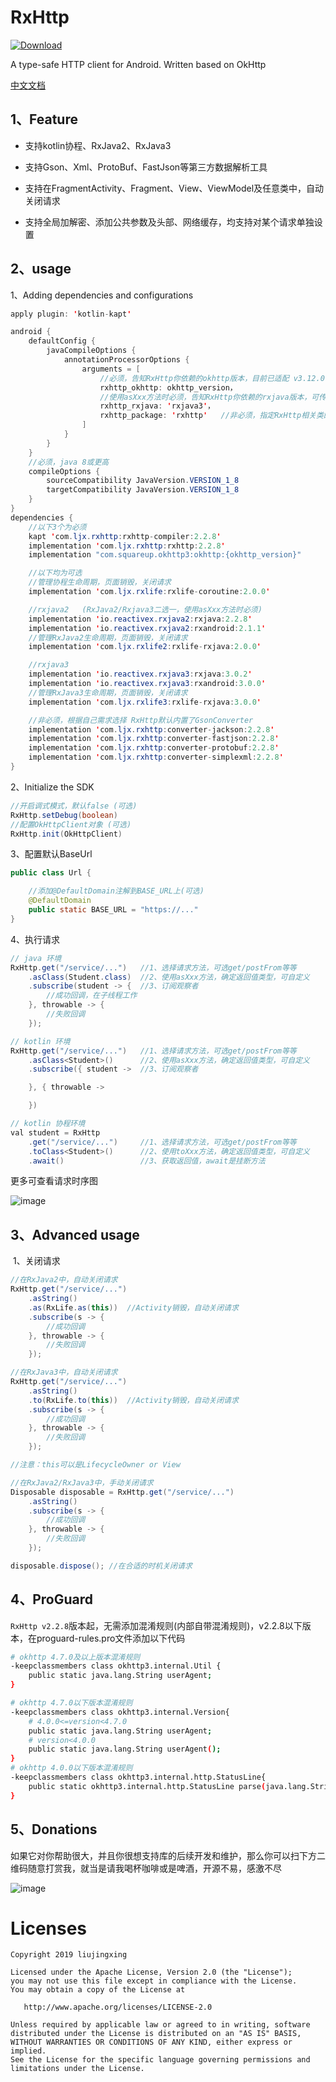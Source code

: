 # RxHttp
[ ![Download](https://api.bintray.com/packages/32774707/maven/rxhttp2/images/download.svg) ](https://bintray.com/32774707/maven/rxhttp2/_latestVersion)

A type-safe HTTP client for Android. Written based on OkHttp

[中文文档](https://juejin.im/post/5cfcbbcbe51d455a694f94df)

## 1、Feature

- 支持kotlin协程、RxJava2、RxJava3

- 支持Gson、Xml、ProtoBuf、FastJson等第三方数据解析工具

- 支持在FragmentActivity、Fragment、View、ViewModel及任意类中，自动关闭请求

- 支持全局加解密、添加公共参数及头部、网络缓存，均支持对某个请求单独设置

## 2、usage

1、Adding dependencies and configurations

```java
apply plugin: 'kotlin-kapt'

android {
    defaultConfig {
        javaCompileOptions {
            annotationProcessorOptions {
                arguments = [
                    //必须，告知RxHttp你依赖的okhttp版本，目前已适配 v3.12.0 - v4.7.2版本  (v4.3.0除外)
                    rxhttp_okhttp: okhttp_version，
                    //使用asXxx方法时必须，告知RxHttp你依赖的rxjava版本，可传入rxjava2、rxjava3
                    rxhttp_rxjava: 'rxjava3'，
                    rxhttp_package: 'rxhttp'   //非必须，指定RxHttp相关类的生成路径，即包名
                ]
            }
        }
    }
    //必须，java 8或更高
    compileOptions {
        sourceCompatibility JavaVersion.VERSION_1_8
        targetCompatibility JavaVersion.VERSION_1_8
    }
}
dependencies {
    //以下3个为必须
    kapt 'com.ljx.rxhttp:rxhttp-compiler:2.2.8'
    implementation 'com.ljx.rxhttp:rxhttp:2.2.8'
    implementation "com.squareup.okhttp3:okhttp:{okhttp_version}"

    //以下均为可选
    //管理协程生命周期，页面销毁，关闭请求
    implementation 'com.ljx.rxlife:rxlife-coroutine:2.0.0'

    //rxjava2   (RxJava2/Rxjava3二选一，使用asXxx方法时必须)
    implementation 'io.reactivex.rxjava2:rxjava:2.2.8'
    implementation 'io.reactivex.rxjava2:rxandroid:2.1.1'
    //管理RxJava2生命周期，页面销毁，关闭请求
    implementation 'com.ljx.rxlife2:rxlife-rxjava:2.0.0'

    //rxjava3
    implementation 'io.reactivex.rxjava3:rxjava:3.0.2'
    implementation 'io.reactivex.rxjava3:rxandroid:3.0.0'
    //管理RxJava3生命周期，页面销毁，关闭请求
    implementation 'com.ljx.rxlife3:rxlife-rxjava:3.0.0'

    //非必须，根据自己需求选择 RxHttp默认内置了GsonConverter
    implementation 'com.ljx.rxhttp:converter-jackson:2.2.8'
    implementation 'com.ljx.rxhttp:converter-fastjson:2.2.8'
    implementation 'com.ljx.rxhttp:converter-protobuf:2.2.8'
    implementation 'com.ljx.rxhttp:converter-simplexml:2.2.8'
}
```

2、Initialize the SDK

```java
//开启调式模式，默认false (可选)
RxHttp.setDebug(boolean)
//配置OkHttpClient对象 (可选)
RxHttp.init(OkHttpClient)
```

3、配置默认BaseUrl

```java
public class Url {

    //添加@DefaultDomain注解到BASE_URL上(可选)
    @DefaultDomain
    public static BASE_URL = "https://..."
}
```

4、执行请求

```java
// java 环境
RxHttp.get("/service/...")   //1、选择请求方法，可选get/postFrom等等
    .asClass(Student.class)  //2、使用asXxx方法，确定返回值类型，可自定义
    .subscribe(student -> {  //3、订阅观察者
        //成功回调，在子线程工作
    }, throwable -> {
        //失败回调
    });

// kotlin 环境
RxHttp.get("/service/...")   //1、选择请求方法，可选get/postFrom等等
    .asClass<Student>()      //2、使用asXxx方法，确定返回值类型，可自定义
    .subscribe({ student ->  //3、订阅观察者

    }, { throwable ->

    })

// kotlin 协程环境
val student = RxHttp
    .get("/service/...")     //1、选择请求方法，可选get/postFrom等等
    .toClass<Student>()      //2、使用toXxx方法，确定返回值类型，可自定义
    .await()                 //3、获取返回值，await是挂断方法
```

更多可查看请求时序图

![image](https://github.com/liujingxing/okhttp-RxHttp/blob/master/screen/rxhttp_trilogy.jpg)

## 3、Advanced usage

 1、关闭请求

```java
//在RxJava2中，自动关闭请求
RxHttp.get("/service/...")
    .asString()
    .as(RxLife.as(this))  //Activity销毁，自动关闭请求
    .subscribe(s -> {
        //成功回调
    }, throwable -> {
        //失败回调
    });

//在RxJava3中，自动关闭请求
RxHttp.get("/service/...")
    .asString()
    .to(RxLife.to(this))  //Activity销毁，自动关闭请求
    .subscribe(s -> {
        //成功回调
    }, throwable -> {
        //失败回调
    });

//注意：this可以是LifecycleOwner or View

//在RxJava2/RxJava3中，手动关闭请求
Disposable disposable = RxHttp.get("/service/...")
    .asString()
    .subscribe(s -> {
        //成功回调
    }, throwable -> {
        //失败回调
    });

disposable.dispose(); //在合适的时机关闭请求
```

## 4、ProGuard

`RxHttp v2.2.8`版本起，无需添加混淆规则(内部自带混淆规则)，v2.2.8以下版本，在proguard-rules.pro文件添加以下代码

```bash
# okhttp 4.7.0及以上版本混淆规则
-keepclassmembers class okhttp3.internal.Util {
    public static java.lang.String userAgent;
}

# okhttp 4.7.0以下版本混淆规则
-keepclassmembers class okhttp3.internal.Version{
    # 4.0.0<=version<4.7.0
    public static java.lang.String userAgent;
    # version<4.0.0
    public static java.lang.String userAgent();
}
# okhttp 4.0.0以下版本混淆规则
-keepclassmembers class okhttp3.internal.http.StatusLine{
    public static okhttp3.internal.http.StatusLine parse(java.lang.String);
}
```

## 5、Donations

如果它对你帮助很大，并且你很想支持库的后续开发和维护，那么你可以扫下方二维码随意打赏我，就当是请我喝杯咖啡或是啤酒，开源不易，感激不尽

![image](https://github.com/liujingxing/RxHttp/blob/master/screen/rxhttp_donate.png)

# Licenses

```
Copyright 2019 liujingxing

Licensed under the Apache License, Version 2.0 (the "License");
you may not use this file except in compliance with the License.
You may obtain a copy of the License at

   http://www.apache.org/licenses/LICENSE-2.0

Unless required by applicable law or agreed to in writing, software
distributed under the License is distributed on an "AS IS" BASIS,
WITHOUT WARRANTIES OR CONDITIONS OF ANY KIND, either express or implied.
See the License for the specific language governing permissions and
limitations under the License.
```

